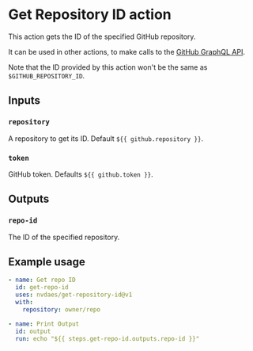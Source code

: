 # Get Repository ID action

This action gets the ID of the specified GitHub repository.

It can be used in other actions, to make calls to the [GitHub GraphQL API](https://docs.github.com/en/graphql/overview/public-schema).

Note that the ID provided by this action won't be the same as `$GITHUB_REPOSITORY_ID`.

## Inputs

### `repository`

A repository to get its ID. Default `${{ github.repository }}`.

### `token`

GitHub token. Defaults `${{ github.token }}`.

## Outputs

### `repo-id`

The ID of the specified repository.

## Example usage

```yaml
- name: Get repo ID
  id: get-repo-id
  uses: nvdaes/get-repository-id@v1
  with:
    repository: owner/repo

- name: Print Output
  id: output
  run: echo "${{ steps.get-repo-id.outputs.repo-id }}"
```
